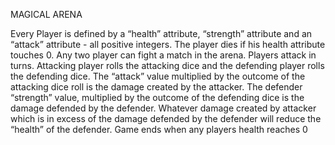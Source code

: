 MAGICAL ARENA


Every Player is defined by a “health” attribute, “strength” attribute and an “attack” attribute - all positive integers. The player dies if his health attribute touches 0. 
Any two player can fight a match in the arena. Players attack in turns. Attacking player rolls the attacking dice and the defending player rolls the defending dice. 
The “attack”  value multiplied by the outcome of the  attacking dice roll is the damage created by the attacker. The defender “strength” value, multiplied by the outcome of 
the defending dice is the damage defended by the defender. Whatever damage created by attacker which is in excess of the damage defended by the defender will reduce the 
“health” of the defender. Game ends when any players health reaches 0
